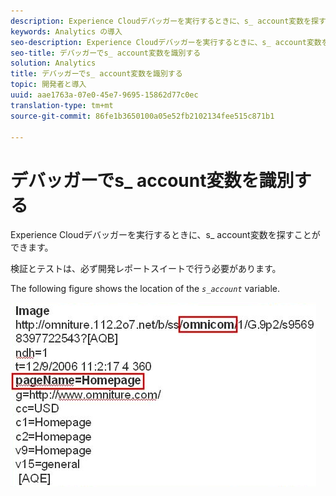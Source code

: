 ```yaml
---
description: Experience Cloudデバッガーを実行するときに、s_ account変数を探すことができます。
keywords: Analytics の導入
seo-description: Experience Cloudデバッガーを実行するときに、s_ account変数を探すことができます。
seo-title: デバッガーでs_ account変数を識別する
solution: Analytics
title: デバッガーでs_ account変数を識別する
topic: 開発者と導入
uuid: aae1763a-07e0-45e7-9695-15862d77c0ec
translation-type: tm+mt
source-git-commit: 86fe1b3650100a05e52fb2102134fee515c871b1

---
```



# デバッガーでs_ account変数を識別する

Experience Cloudデバッガーを実行するときに、s_ account変数を探すことができます。

検証とテストは、必ず開発レポートスイートで行う必要があります。

The following figure shows the location of the *`s_account`* variable.

![](assets/debugger_code.png)

